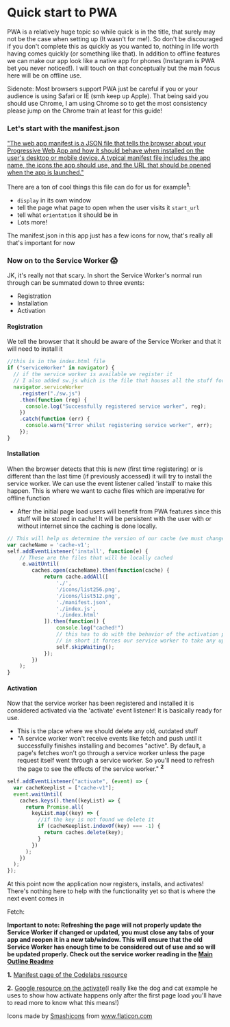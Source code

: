 # Quick start to PWA

PWA is a relatively huge topic so while quick is in the title, that surely may not be the case when setting up (It wasn't for me!). So don't be discouraged if you don't complete this as quickly as you wanted to, nothing in life worth having comes quickly (or something like that). In addition to offline features we can make our app look like a native app for phones (Instagram is PWA bet you never noticed!). I will touch on that conceptually but the main focus here will be on offline use.

Sidenote: Most browsers support PWA just be careful if you or your audience is using Safari or IE (smh keep up Apple). That being said you should use Chrome, I am using Chrome so to get the most consistency please jump on the Chrome train at least for this guide!

### Let's start with the manifest.json

["The web app manifest is a JSON file that tells the browser about your Progressive Web App and how it should behave when installed on the user's desktop or mobile device. A typical manifest file includes the app name, the icons the app should use, and the URL that should be opened when the app is launched."](https://web.dev/add-manifest/ "The first reading in the list of sources also mentions this!")

There are a ton of cool things this file can do for us for example<sup><strong>1</strong></sup>:

- `display` in its own window
- tell the page what page to open when the user visits it `start_url`
- tell what `orientation` it should be in
- Lots more!

The manifest.json in this app just has a few icons for now, that's really all that's important for now

### Now on to the Service Worker 😱

JK, it's really not that scary. In short the Service Worker's normal run through can be summated down to three events: 
- Registration 
- Installation 
- Activation

#### Registration
We tell the browser that it should be aware of the Service Worker and that it will need to install it

```js
//this is in the index.html file
if ("serviceWorker" in navigator) {
  // if the service worker is available we register it
  // I also added sw.js which is the file that houses all the stuff for my service worker
  navigator.serviceWorker
    .register("./sw.js")
    .then(function (reg) {
      console.log("Successfully registered service worker", reg);
    })
    .catch(function (err) {
      console.warn("Error whilst registering service worker", err);
    });
}
```

#### Installation
When the browser detects that this is new (first time registering) or is different than the last time (if previously accessed) it will try to install the service worker. We can use the event listener called 'install' to make this happen. This is where we want to cache files which are imperative for offline function
  - After the initial page load users will benefit from PWA features since this stuff will be stored in cache! It will be persistent with the user with or without internet since the caching is done locally.

```js
// This will help us determine the version of our cache (we must change this if anything updates)
var cacheName = 'cache-v1';
self.addEventListener('install', function(e) {
    // These are the files that will be locally cached
     e.waitUntil(
        caches.open(cacheName).then(function(cache) {
            return cache.addAll([
                './',
                '/icons/list256.png',
                '/icons/list512.png',
                './manifest.json',
                './index.js',
                './index.html'
            ]).then(function() {
                console.log("cached!")
                // this has to do with the behavior of the activation phase of service worker life cycle's check out source 2 at the bottom of this page!
                // in short it forces our service worker to take any updates more quickly, essentially allowing us to use a newer version of our service worker the moment the page is accessed (Otherwise you would have to close all instances of the page and then open it again to see new changes)
                self.skipWaiting();
            });
        })
    );
}
```

#### Activation
Now that the service worker has been registered and installed it is considered activated via the 'activate' event listener! It is basically ready for use.
  - This is the place where we should delete any old, outdated stuff
  - "A service worker won't receive events like fetch and push until it successfully finishes installing and becomes "active". By default, a page's fetches won't go through a service worker unless the page request itself went through a service worker. So you'll need to refresh the page to see the effects of the service worker." <sup><strong>2</strong></sup>

```js
self.addEventListener("activate", (event) => {
  var cacheKeeplist = ["cache-v1"];
  event.waitUntil(
    caches.keys().then((keyList) => {
      return Promise.all(
        keyList.map((key) => {
          //if the key is not found we delete it
          if (cacheKeeplist.indexOf(key) === -1) {
            return caches.delete(key);
          }
        })
      );
    })
  );
});
```

At this point now the application now registers, installs, and activates! There's nothing here to help with the functionality yet so that is where the next event comes in

Fetch: 



**Important to note: Refreshing the page will not properly update the Service Worker if changed or updated, you must close any tabs of your app and reopen it in a new tab/window. This will ensure that the old Service Worker has enough time to be considered out of use and so will be updated properly. Check out the service worker reading in the [Main Outline Readme](../readme.md)**

**1.** [Manifest page of the Codelabs resource](https://codelabs.developers.google.com/codelabs/your-first-pwapp/#3 "Citing resources my English teachers would be proud")

**2.** [Google resource on the activate](https://developers.google.com/web/fundamentals/primers/service-workers/lifecycle "This can be confusing but don't get caught up in the details too much")(I really like the dog and cat example he uses to show how activate happens only after the first page load you'll have to read more to know what this means!)

Icons made by <a href="https://www.flaticon.com/authors/smashicons" title="Smashicons">Smashicons</a> from <a href="https://www.flaticon.com/" title="Flaticon"> www.flaticon.com</a>
